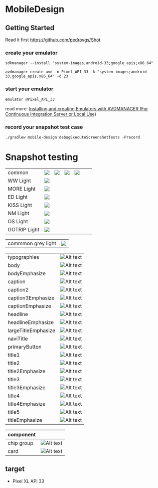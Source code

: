 # MobileDesign

## Getting Started

Read it first https://github.com/pedrovgs/Shot

### create your emulator

```
sdkmanager --install "system-images;android-33;google_apis;x86_64"

avdmanager create avd -n Pixel_API_33 -k "system-images;android-33;google_apis;x86_64" -d 23

```

### start your emulator

`emulator @Pixel_API_33`

read more: [Installing and creating Emulators with AVDMANAGER (For Continuous Integration Server or Local Use)](https://gist.github.com/mrk-han/66ac1a724456cadf1c93f4218c6060ae?permalink_comment_id=3648957)

### record your snapshot test case

`./gradlew mobile-design:debugExecuteScreenshotTests -Precord`

# Snapshot testing

| | | | | | | |
|-|-|-|-|-|-|-|
| common       | ![](app/screenshots/debug/com.nmg.mobiledesignlibrary.ColorItemScreenshotTests_test_color_Alert_snapshot.png)    | ![](app/screenshots/debug/com.nmg.mobiledesignlibrary.ColorItemScreenshotTests_test_color_Black_snapshot.png) | ![](app/screenshots/debug/com.nmg.mobiledesignlibrary.ColorItemScreenshotTests_test_color_Success_snapshot.png) | ![](app/screenshots/debug/com.nmg.mobiledesignlibrary.ColorItemScreenshotTests_test_color_White_snapshot.png) |
| WW Light     | ![](app/screenshots/debug/com.nmg.mobiledesignlibrary.ColorItemScreenshotTests_test_color_WW_snapshot.png)       |                                                                                                               |                                                                                                                 |                                                                                                               |     |     |     |     |     |     |     |
| MORE Light   | ![](app/screenshots/debug/com.nmg.mobiledesignlibrary.ColorItemScreenshotTests_test_color_MORE_snapshot.png)     |                                                                                                               |                                                                                                                 |                                                                                                               |     |     |     |     |     |     |     |
| ED Light     | ![](app/screenshots/debug/com.nmg.mobiledesignlibrary.ColorItemScreenshotTests_test_color_ED_snapshot.png)       |                                                                                                               |                                                                                                                 |                                                                                                               |     |     |     |     |     |     |     |
| KISS Light   | ![](app/screenshots/debug/com.nmg.mobiledesignlibrary.ColorItemScreenshotTests_test_color_KISS_snapshot.png)     |                                                                                                               |                                                                                                                 |                                                                                                               |     |     |     |     |     |     |     |
| NM Light     | ![](app/screenshots/debug/com.nmg.mobiledesignlibrary.ColorItemScreenshotTests_test_color_NM_snapshot.png)       |                                                                                                               |                                                                                                                 |                                                                                                               |     |     |     |     |     |     |     |
| OS Light     | ![](app/screenshots/debug/com.nmg.mobiledesignlflutteibrary.ColorItemScreenshotTests_test_color_OS_snapshot.png) |                                                                                                               |                                                                                                                 |                                                                                                               |     |     |     |     |     |     |     |
| GOTRIP Light | ![](app/screenshots/debug/com.nmg.mobiledesignlibrary.ColorItemScreenshotTests_test_color_GOTRIP_snapshot.png)   |                                                                                                               |                                                                                                                 |                                                                                                               |     |     |     |     |     |     |     |

|                    |                                                                                                       |
| ------------------ | ----------------------------------------------------------------------------------------------------- |
| commmon grey light | ![](app/screenshots/debug/com.nmg.mobiledesignlibrary.ColorItemScreenshotTests_test_color_common.png) |

|                     |                                                                                                                               |
| ------------------- | ----------------------------------------------------------------------------------------------------------------------------- |
| typographies        | ![Alt text](mobile-design/screenshots/debug/com.nmg.mobile.design.typographytest.TypographyTest_test_typographies.png)        |
| body                | ![Alt text](mobile-design/screenshots/debug/com.nmg.mobile.design.typographytest.TypographyTest_test_body.png)                |
| bodyEmphasize       | ![Alt text](mobile-design/screenshots/debug/com.nmg.mobile.design.typographytest.TypographyTest_test_bodyEmphasize.png)       |
| caption             | ![Alt text](mobile-design/screenshots/debug/com.nmg.mobile.design.typographytest.TypographyTest_test_caption.png)             |
| caption2            | ![Alt text](mobile-design/screenshots/debug/com.nmg.mobile.design.typographytest.TypographyTest_test_caption2.png)            |
| caption3Emphasize   | ![Alt text](mobile-design/screenshots/debug/com.nmg.mobile.design.typographytest.TypographyTest_test_caption3Emphasize.png)   |
| captionEmphasize    | ![Alt text](mobile-design/screenshots/debug/com.nmg.mobile.design.typographytest.TypographyTest_test_captionEmphasize.png)    |
| headline            | ![Alt text](mobile-design/screenshots/debug/com.nmg.mobile.design.typographytest.TypographyTest_test_headline.png)            |
| headlineEmphasize   | ![Alt text](mobile-design/screenshots/debug/com.nmg.mobile.design.typographytest.TypographyTest_test_headlineEmphasize.png)   |
| largeTitleEmphasize | ![Alt text](mobile-design/screenshots/debug/com.nmg.mobile.design.typographytest.TypographyTest_test_largeTitleEmphasize.png) |
| naviTitle           | ![Alt text](mobile-design/screenshots/debug/com.nmg.mobile.design.typographytest.TypographyTest_test_naviTitle.png)           |
| primaryButton       | ![Alt text](mobile-design/screenshots/debug/com.nmg.mobile.design.typographytest.TypographyTest_test_primaryButton.png)       |
| title1              | ![Alt text](mobile-design/screenshots/debug/com.nmg.mobile.design.typographytest.TypographyTest_test_title1.png)              |
| title2              | ![Alt text](mobile-design/screenshots/debug/com.nmg.mobile.design.typographytest.TypographyTest_test_title2.png)              |
| title2Emphasize     | ![Alt text](mobile-design/screenshots/debug/com.nmg.mobile.design.typographytest.TypographyTest_test_title2Emphasize.png)     |
| title3              | ![Alt text](mobile-design/screenshots/debug/com.nmg.mobile.design.typographytest.TypographyTest_test_title3.png)              |
| title3Emphasize     | ![Alt text](mobile-design/screenshots/debug/com.nmg.mobile.design.typographytest.TypographyTest_test_title3Emphasize.png)     |
| title4              | ![Alt text](mobile-design/screenshots/debug/com.nmg.mobile.design.typographytest.TypographyTest_test_title4.png)              |
| title4Emphasize     | ![Alt text](mobile-design/screenshots/debug/com.nmg.mobile.design.typographytest.TypographyTest_test_title4Emphasize.png)     |
| title5              | ![Alt text](mobile-design/screenshots/debug/com.nmg.mobile.design.typographytest.TypographyTest_test_title5.png)              |
| titleEmphasize      | ![Alt text](mobile-design/screenshots/debug/com.nmg.mobile.design.typographytest.TypographyTest_test_titleEmphasize.png)      |

| component |                                                                                                                |
| --------- | -------------------------------------------------------------------------------------------------------------- |
| chip group   | ![Alt text](mobile-design/screenshots/debug/com.nmg.mobile.design.chipgrouptest.ChipGroupTest_test_ChipGroup.png) |
| card      | ![Alt text](mobile-design/screenshots/debug/com.nmg.mobile.design.cardview.CardViewTest_test_CardView.png)     |

## target

- Pixel XL API 33
